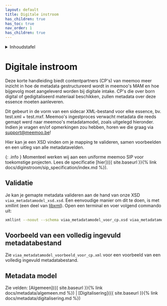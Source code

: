 ```yaml
---
layout: default
title: Digitale instroom
has_children: true
has_toc: true
nav_order: 1
has_children: true
---
```


<details markdown="block">
  <summary>
    Inhoudstafel
  </summary>
  {: .text-delta }
1. TOC
{:toc}
</details>

# Digitale instroom

Deze korte handleiding biedt contentpartners (CP's) van meemoo meer inzicht in hoe de metadata gestructureerd wordt in meemoo's MAM en hoe bijgevolg moet aangeleverd worden bij digitale intake. CP's die over born digital of gedigitaliseerd materiaal beschikken, zullen metadata over deze essence moeten aanleveren. 

Dit gebeurt in de vorm van een sidecar XML-bestand voor elke essence, bv. test.xml + test.mxf. Meemoo's ingestproces verwacht metadata die reeds gemapt werd naar meemoo's metadatamodel, zoals uitgelegd hieronder. Indien je vragen en/of opmerkingen zou hebben, horen we die graag via support@meemoo.be!

Hier kan je een XSD vinden om je mapping te valideren, samen voorbeelden en een uitleg van alle metadatavelden.

{: .info }
Momenteel werken wij aan een uniforme meemoo SIP voor toekomstige projecten. Lees de specificatie [hier]({{ site.baseurl }}{% link docs/diginstroom/sip_specification/index.md %}).

## Validatie

Je kan je gemapte metadata valideren aan de hand van onze XSD `viaa_metadatamodel_xsd.xsd`. Een eenvoudige manier om dit te doen, is met xmllint (een deel van  [libxml](http://xmlsoft.org/)). Open een terminal en voer volgend commando uit:

```bash
xmllint --noout --schema viaa_metadatamodel_voor_cp.xsd viaa_metadatamodel_voorbeeld_voor_cp.xml
```

## Voorbeeld van een volledig ingevuld metadatabestand

Zie `viaa_metadatamodel_voorbeeld_voor_cp.xml` voor een voorbeeld van een volledig ingevuld metadatabestand.

## Metadata model

Zie velden: [Algemeen]({{ site.baseurl }}{% link docs/metadata/algemeen.md %}) | [Digitalisering]({{ site.baseurl }}{% link docs/metadata/digitalisering.md %}) 
